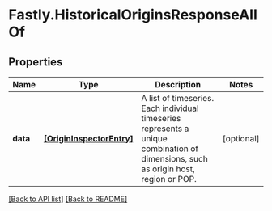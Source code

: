 # Fastly.HistoricalOriginsResponseAllOf

## Properties

Name | Type | Description | Notes
------------ | ------------- | ------------- | -------------
**data** | [**[OriginInspectorEntry]**](OriginInspectorEntry.md) | A list of timeseries. Each individual timeseries represents a unique combination of dimensions, such as origin host, region or POP. | [optional] 


[[Back to API list]](../../README.md#endpoints) [[Back to README]](../../README.md)
